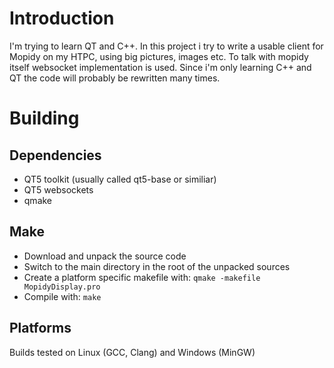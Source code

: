 # Introduction
I'm trying to learn QT and C++. In this project i try to write a usable client for Mopidy on my HTPC, using big pictures, images etc. To talk with mopidy itself websocket implementation is used. Since i'm only learning C++ and QT the code will probably be rewritten many times. 

# Building

## Dependencies
* QT5 toolkit (usually called qt5-base or similiar) 
* QT5 websockets
* qmake

## Make
* Download and unpack the source code
* Switch to the main directory in the root of the unpacked sources
* Create a platform specific makefile with: `qmake -makefile MopidyDisplay.pro`
* Compile with: `make`

## Platforms
Builds tested on Linux (GCC, Clang) and Windows (MinGW)
